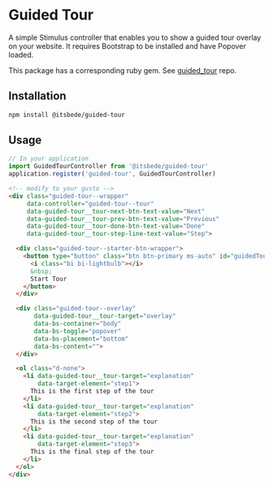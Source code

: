 # Guided Tour

A simple Stimulus controller that enables you to show a guided tour overlay on your website. It requires Bootstrap to be installed and have Popover loaded.

This package has a corresponding ruby gem. See [guided_tour](https://github.com/its-bede/guided_tour) repo.

## Installation

```bash
npm install @itsbede/guided-tour
```

## Usage

```javascript
// In your application
import GuidedTourController from '@itsbede/guided-tour'
application.register('guided-tour', GuidedTourController)
```

```html
<!-- modify to your gusto -->
<div class="guided-tour--wrapper"
     data-controller="guided-tour--tour"
     data-guided-tour__tour-next-btn-text-value="Next"
     data-guided-tour__tour-prev-btn-text-value="Previous"
     data-guided-tour__tour-done-btn-text-value="Done"
     data-guided-tour__tour-step-line-text-value="Step">

  <div class="guided-tour--starter-btn-wrapper">
    <button type="button" class="btn btn-primary ms-auto" id="guidedTourStarterBtn">
      <i class="bi bi-lightbulb"></i>
      &nbsp;
      Start Tour
    </button>
  </div>

  <div class="guided-tour--overlay"
       data-guided-tour__tour-target="overlay"
       data-bs-container="body"
       data-bs-toggle="popover"
       data-bs-placement="bottom"
       data-bs-content="">
  </div>

  <ol class="d-none">
    <li data-guided-tour__tour-target="explanation"
        data-target-element="step1">
      This is the first step of the tour
    </li>
    <li data-guided-tour__tour-target="explanation"
        data-target-element="step2">
      This is the second step of the tour
    </li>
    <li data-guided-tour__tour-target="explanation"
        data-target-element="step3">
      This is the final step of the tour
    </li>
  </ol>
</div>
```
